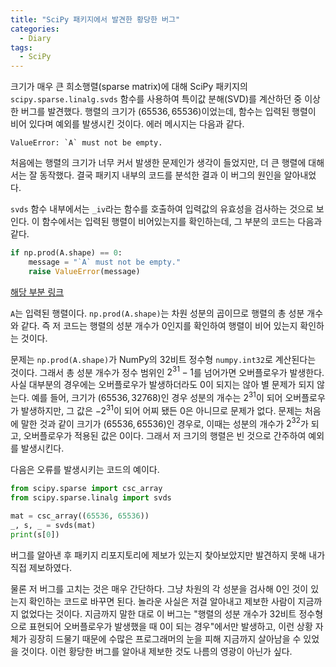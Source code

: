 ```yaml
---
title: "SciPy 패키지에서 발견한 황당한 버그"
categories:
  - Diary
tags:
  - SciPy
---
```


크기가 매우 큰 희소행렬(sparse matrix)에 대해 SciPy 패키지의 `scipy.sparse.linalg.svds` 함수를 사용하여 특이값 분해(SVD)를 계산하던 중 이상한 버그를 발견했다. 행렬의 크기가 $(65536, 65536)$이었는데, 함수는 입력된 행렬이 비어 있다며 예외를 발생시킨 것이다. 에러 메시지는 다음과 같다.

```
ValueError: `A` must not be empty.
```

처음에는 행렬의 크기가 너무 커서 발생한 문제인가 생각이 들었지만, 더 큰 행렬에 대해서는 잘 동작했다. 결국 패키지 내부의 코드를 분석한 결과 이 버그의 원인을 알아내었다.

`svds` 함수 내부에서는 `_iv`라는 함수를 호출하여 입력값의 유효성을 검사하는 것으로 보인다. 이 함수에서는 입력된 행렬이 비어있는지를 확인하는데, 그 부분의 코드는 다음과 같다.

```python
if np.prod(A.shape) == 0:
    message = "`A` must not be empty."
    raise ValueError(message)
```

[해당 부분 링크](https://github.com/scipy/scipy/blob/5f17ac3ad97c7f41c18bd3286406e5b93f76e7d3/scipy/sparse/linalg/_eigen/_svds.py#L41)

`A`는 입력된 행렬이다. `np.prod(A.shape)`는 차원 성분의 곱이므로 행렬의 총 성분 개수와 같다. 즉 저 코드는 행렬의 성분 개수가 $0$인지를 확인하여 행렬이 비어 있는지 확인하는 것이다.

문제는 `np.prod(A.shape)`가 NumPy의 32비트 정수형 `numpy.int32`로 계산된다는 것이다. 그래서 총 성분 개수가 정수 범위인 $2^{31}-1$를 넘어가면 오버플로우가 발생한다. 사실 대부분의 경우에는 오버플로우가 발생하더라도 $0$이 되지는 않아 별 문제가 되지 않는다. 예를 들어, 크기가 $(65536, 32768)$인 경우 성분의 개수는 $2^{31}$이 되어 오버플로우가 발생하지만, 그 값은 $-2^{31}$이 되어 어찌 됐든 $0$은 아니므로 문제가 없다. 문제는 처음에 말한 것과 같이 크기가 $(65536, 65536)$인 경우로, 이때는 성분의 개수가 $2^{32}$가 되고, 오버플로우가 적용된 값은 $0$이다. 그래서 저 크기의 행렬은 빈 것으로 간주하여 예외를 발생시킨다.

다음은 오류를 발생시키는 코드의 예이다.

```python
from scipy.sparse import csc_array
from scipy.sparse.linalg import svds

mat = csc_array((65536, 65536))
_, s, _ = svds(mat)
print(s[0])
```

버그를 알아낸 후 패키지 리포지토리에 제보가 있는지 찾아보았지만 발견하지 못해 내가 직접 제보하였다.

물론 저 버그를 고치는 것은 매우 간단하다. 그냥 차원의 각 성분을 검사해 $0$인 것이 있는지 확인하는 코드로 바꾸면 된다. 놀라운 사실은 저걸 알아내고 제보한 사람이 지금까지 없었다는 것이다. 지금까지 말한 대로 이 버그는 "행렬의 성분 개수가 32비트 정수형으로 표현되어 오버플로우가 발생했을 때 0이 되는 경우"에서만 발생하고, 이런 상황 자체가 굉장히 드물기 때문에 수많은 프로그래머의 눈을 피해 지금까지 살아남을 수 있었을 것이다. 이런 황당한 버그를 알아내 제보한 것도 나름의 영광이 아닌가 싶다.
